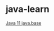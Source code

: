 # java-learn

[Java 11 java.base](https://docs.oracle.com/en/java/javase/11/docs/api/java.base/module-summary.html)